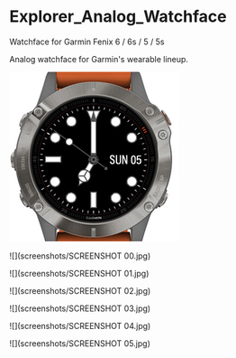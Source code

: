 # Explorer_Analog_Watchface
Watchface for Garmin Fenix 6 / 6s / 5 / 5s

Analog watchface for Garmin's wearable lineup.

![](screenshots/COVER.jpg)

![](screenshots/SCREENSHOT 00.jpg)

![](screenshots/SCREENSHOT 01.jpg)

![](screenshots/SCREENSHOT 02.jpg)

![](screenshots/SCREENSHOT 03.jpg)

![](screenshots/SCREENSHOT 04.jpg)

![](screenshots/SCREENSHOT 05.jpg)

